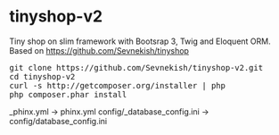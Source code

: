 # tinyshop-v2
Tiny shop on slim framework with Bootsrap 3, Twig and Eloquent ORM.
</br>Based on https://github.com/Sevnekish/tinyshop

<pre>
git clone https://github.com/Sevnekish/tinyshop-v2.git
cd tinyshop-v2
curl -s http://getcomposer.org/installer | php
php composer.phar install
</pre>

_phinx.yml                  -> phinx.yml
config/_database_config.ini -> config/database_config.ini 